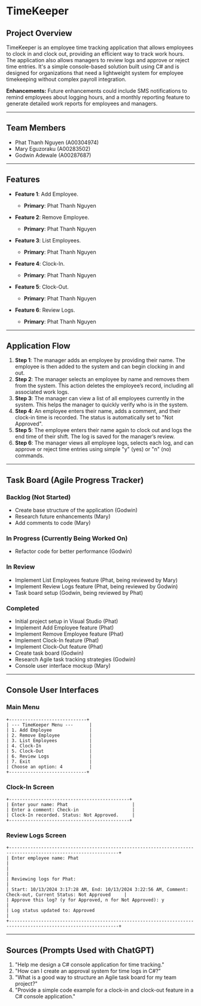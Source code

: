 # TimeKeeper

## Project Overview
TimeKeeper is an employee time tracking application that allows employees to clock in and clock out, providing an efficient way to track work hours. The application also allows managers to review logs and approve or reject time entries. It's a simple console-based solution built using C# and is designed for organizations that need a lightweight system for employee timekeeping without complex payroll integration.

**Enhancements:**
Future enhancements could include SMS notifications to remind employees about logging hours, and a monthly reporting feature to generate detailed work reports for employees and managers.

---

## Team Members
- Phat Thanh Nguyen (A00304974)
- Mary Eguzoraku (A00283502)
- Godwin Adewale (A00287687)

---

## Features

- **Feature 1**: Add Employee.
  - **Primary**: Phat Thanh Nguyen

- **Feature 2**: Remove Employee.
  - **Primary**: Phat Thanh Nguyen

- **Feature 3**: List Employees.
  - **Primary**: Phat Thanh Nguyen

- **Feature 4**: Clock-In.
  - **Primary**: Phat Thanh Nguyen

- **Feature 5**: Clock-Out.
  - **Primary**: Phat Thanh Nguyen

- **Feature 6**: Review Logs.
  - **Primary**: Phat Thanh Nguyen

---

## Application Flow

1. **Step 1**: The manager adds an employee by providing their name. The employee is then added to the system and can begin clocking in and out.
2. **Step 2**: The manager selects an employee by name and removes them from the system. This action deletes the employee’s record, including all associated work logs.
3. **Step 3**: The manager can view a list of all employees currently in the system. This helps the manager to quickly verify who is in the system.
4. **Step 4**: An employee enters their name, adds a comment, and their clock-in time is recorded. The status is automatically set to "Not Approved".
5. **Step 5**: The employee enters their name again to clock out and logs the end time of their shift. The log is saved for the manager’s review.
6. **Step 6**: The manager views all employee logs, selects each log, and can approve or reject time entries using simple "y" (yes) or "n" (no) commands.

---

## Task Board (Agile Progress Tracker)

### Backlog (Not Started)
- Create base structure of the application (Godwin)
- Research future enhancements (Mary)
- Add comments to code (Mary)

### In Progress (Currently Being Worked On)
- Refactor code for better performance (Godwin)

### In Review
- Implement List Employees feature (Phat, being reviewed by Mary)
- Implement Review Logs feature (Phat, being reviewed by Godwin)
- Task board setup (Godwin, being reviewed by Phat)

### Completed
- Initial project setup in Visual Studio (Phat)
- Implement Add Employee feature (Phat)
- Implement Remove Employee feature (Phat)
- Implement Clock-In feature (Phat)
- Implement Clock-Out feature (Phat)
- Create task board (Godwin)
- Research Agile task tracking strategies (Godwin)
- Console user interface mockup (Mary)

---

## Console User Interfaces

### Main Menu

```text
+-----------------------------+
| --- TimeKeeper Menu ---      |
| 1. Add Employee              |
| 2. Remove Employee           |
| 3. List Employees            |
| 4. Clock-In                  |
| 5. Clock-Out                 |
| 6. Review Logs               |
| 7. Exit                      |
| Choose an option: 4          |
+-----------------------------+
```

### Clock-In Screen

```text
+---------------------------------------------+
| Enter your name: Phat                        |
| Enter a comment: Check-in                    |
| Clock-In recorded. Status: Not Approved.     |
+---------------------------------------------+
```

### Review Logs Screen

```text
+---------------------------------------------------------------------------------------------------------------+
| Enter employee name: Phat                                                                                      |
|                                                                                                                |
| Reviewing logs for Phat:                                                                                       |
| Start: 10/13/2024 3:17:28 AM, End: 10/13/2024 3:22:56 AM, Comment: Check-out, Current Status: Not Approved     |    
| Approve this log? (y for Approved, n for Not Approved): y                                                      |
| Log status updated to: Approved                                                                                |
+---------------------------------------------------------------------------------------------------------------+
```

---

## Sources (Prompts Used with ChatGPT)

1. "Help me design a C# console application for time tracking."
2. "How can I create an approval system for time logs in C#?"
3. "What is a good way to structure an Agile task board for my team project?"
4. "Provide a simple code example for a clock-in and clock-out feature in a C# console application."
